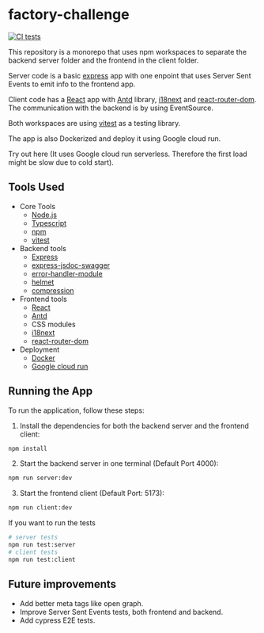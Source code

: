 # factory-challenge

[![CI tests](https://github.com/kevinccbsg/factory-challenge/actions/workflows/ci.yaml/badge.svg)](https://github.com/kevinccbsg/factory-challenge/actions/workflows/ci.yaml)

This repository is a monorepo that uses npm workspaces to separate the backend server folder and the frontend in the client folder.

Server code is a basic [express](https://expressjs.com/) app with one enpoint that uses Server Sent Events to emit info to the frontend app.

Client code has a [React](https://react.dev/) app with [Antd](https://ant.design/) library, [i18next](https://www.i18next.com/) and [react-router-dom](https://reactrouter.com/en/main). The communication with the backend is by using EventSource.

Both workspaces are using [vitest](https://vitest.dev/) as a testing library.

The app is also Dockerized and deploy it using Google cloud run.

Try out here (It uses Google cloud run serverless. Therefore the first load might be slow due to cold start).

## Tools Used

- Core Tools
  - [Node.js](https://nodejs.org/en)
  - [Typescript](https://www.typescriptlang.org/)
  - [npm](https://www.npmjs.com/)
  - [vitest](https://vitest.dev/)
- Backend tools
  - [Express](https://expressjs.com/)
  - [express-jsdoc-swagger](https://www.npmjs.com/package/express-jsdoc-swagger)
  - [error-handler-module](https://www.npmjs.com/package/error-handler-module)
  - [helmet](https://www.npmjs.com/package/helmet)
  - [compression](https://www.npmjs.com/package/compression)
- Frontend tools
  - [React](https://react.dev/)
  - [Antd](https://ant.design/)
  - CSS modules
  - [i18next](https://www.i18next.com/)
  - [react-router-dom](https://reactrouter.com/en/main)
- Deployment
  - [Docker](https://www.docker.com/)
  - [Google cloud run](https://cloud.google.com/run?hl=en)

## Running the App

To run the application, follow these steps:

1. Install the dependencies for both the backend server and the frontend client:

```bash
npm install
```

2. Start the backend server in one terminal (Default Port 4000):

```bash
npm run server:dev
```

3. Start the frontend client (Default Port: 5173):

```bash
npm run client:dev
```

If you want to run the tests

```bash
# server tests
npm run test:server
# client tests
npm run test:client
```

## Future improvements

- Add better meta tags like open graph.
- Improve Server Sent Events tests, both frontend and backend.
- Add cypress E2E tests.
